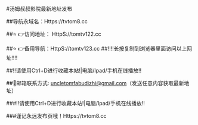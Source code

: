 #汤姆叔叔影院最新地址发布

##导航永域名：Https://tvtom8.cc

##⭐️ 👉访问地址： HttpS://tomtv122.cc

##⭐️ 👉备用导航：HttpS://tomtv123.cc
##‼️‼️长按复制到浏览器里面访问以上网址‼️‼️

##‼️请使用Ctrl+D进行收藏本站!|电脑/Ipad/手机在线播放‼️

##📧邮箱联系方式: uncletomfabudizhi@gmail.com（发送任意内容获取最新地址）

###‼️请使用Ctrl+D进行收藏本站!|电脑/Ipad/手机在线播放‼️

###谨记永远发布页哦！Https://tvtom8.cc
